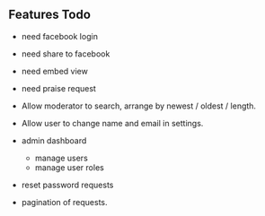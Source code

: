 ## Features Todo

- need facebook login
- need share to facebook
- need embed view

- need praise request

- Allow moderator to search, arrange by newest / oldest / length.
- Allow user to change name and email in settings.


- admin dashboard
  - manage users
  - manage user roles
- reset password requests
- pagination of requests.